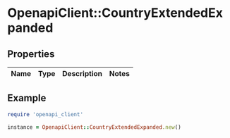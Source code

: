 # OpenapiClient::CountryExtendedExpanded

## Properties

| Name | Type | Description | Notes |
| ---- | ---- | ----------- | ----- |

## Example

```ruby
require 'openapi_client'

instance = OpenapiClient::CountryExtendedExpanded.new()
```

